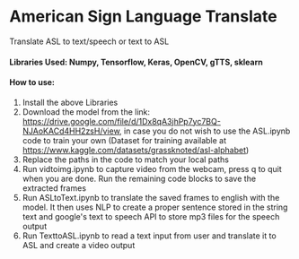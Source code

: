 # American Sign Language Translate
Translate ASL to text/speech or text to ASL

#### Libraries Used: Numpy, Tensorflow, Keras, OpenCV, gTTS, sklearn

#### How to use:
1. Install the above Libraries
2. Download the model from the link: https://drive.google.com/file/d/1Dx8qA3jhPp7yc7BQ-NJAoKACd4HH2zsH/view, in case you do not wish to use the ASL.ipynb code to train your own (Dataset for training available at https://www.kaggle.com/datasets/grassknoted/asl-alphabet)
3. Replace the paths in the code to match your local paths
4. Run vidtoimg.ipynb to capture video from the webcam, press q to quit when you are done. Run the remaining code blocks to save the extracted frames
5. Run ASLtoText.ipynb to translate the saved frames to english with the model. It then uses NLP to create a proper sentence stored in the string text and google's text to speech API to store mp3 files for the speech output
6. Run TexttoASL.ipynb to read a text input from user and translate it to ASL and create a video output
